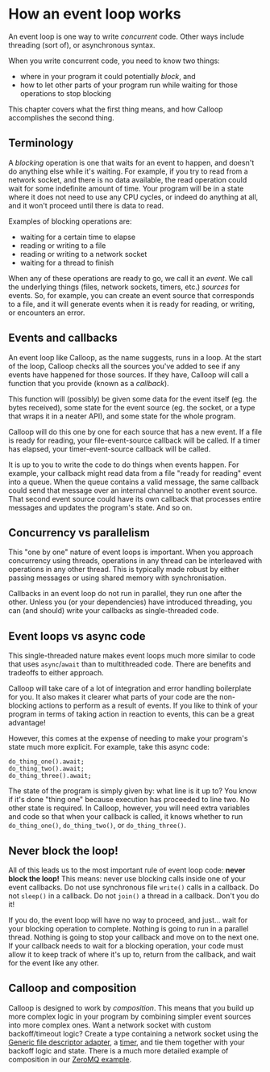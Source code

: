 # How an event loop works

An event loop is one way to write *concurrent* code. Other ways include threading (sort of), or asynchronous syntax.

When you write concurrent code, you need to know two things:

- where in your program it could potentially *block*, and
- how to let other parts of your program run while waiting for those operations to stop blocking

This chapter covers what the first thing means, and how Calloop accomplishes the second thing.

## Terminology

A *blocking* operation is one that waits for an event to happen, and doesn't do anything else while it's waiting. For example, if you try to read from a network socket, and there is no data available, the read operation could wait for some indefinite amount of time. Your program will be in a state where it does not need to use any CPU cycles, or indeed do anything at all, and it won't proceed until there is data to read.

Examples of blocking operations are:

- waiting for a certain time to elapse
- reading or writing to a file
- reading or writing to a network socket
- waiting for a thread to finish

When any of these operations are ready to go, we call it an *event*. We call the underlying things (files, network sockets, timers, etc.) *sources* for events. So, for example, you can create an event source that corresponds to a file, and it will generate events when it is ready for reading, or writing, or encounters an error.

## Events and callbacks

An event loop like Calloop, as the name suggests, runs in a loop.  At the start of the loop, Calloop checks all the sources you've added to see if any events have happened for those sources. If they have, Calloop will call a function that you provide (known as a *callback*).

This function will (possibly) be given some data for the event itself (eg. the bytes received), some state for the event source (eg. the socket, or a type that wraps it in a neater API), and some state for the whole program.

Calloop will do this one by one for each source that has a new event. If a file is ready for reading, your file-event-source callback will be called. If a timer has elapsed, your timer-event-source callback will be called.

It is up to you to write the code to do things when events happen. For example, your callback might read data from a file "ready for reading" event into a queue. When the queue contains a valid message, the same callback could send that message over an internal channel to another event source. That second event source could have its own callback that processes entire messages and updates the program's state. And so on.

## Concurrency vs parallelism

This "one by one" nature of event loops is important. When you approach concurrency using threads, operations in any thread can be interleaved with operations in any other thread. This is typically made robust by either passing messages or using shared memory with synchronisation.

Callbacks in an event loop do not run in parallel, they run one after the other. Unless you (or your dependencies) have introduced threading, you can (and should) write your callbacks as single-threaded code.

## Event loops vs async code

This single-threaded nature makes event loops much more similar to code that uses `async`/`await` than to multithreaded code. There are benefits and tradeoffs to either approach.

Calloop will take care of a lot of integration and error handling boilerplate for you. It also makes it clearer what parts of your code are the non-blocking actions to perform as a result of events. If you like to think of your program in terms of taking action in reaction to events, this can be a great advantage!

However, this comes at the expense of needing to make your program's state much more explicit. For example, take this async code:

```rust,noplayground
do_thing_one().await;
do_thing_two().await;
do_thing_three().await;
```

The state of the program is simply given by: what line is it up to? You know if it's done "thing one" because execution has proceeded to line two. No other state is required. In Calloop, however, you will need extra variables and code so that when your callback is called, it knows whether to run `do_thing_one()`, `do_thing_two()`, or `do_thing_three()`.

## Never block the loop!

All of this leads us to the most important rule of event loop code: **never block the loop!** This means: never use blocking calls inside one of your event callbacks. Do not use synchronous file `write()` calls in a callback. Do not `sleep()` in a callback. Do not `join()` a thread in a callback. Don't you do it!

If you do, the event loop will have no way to proceed, and just... wait for your blocking operation to complete. Nothing is going to run in a parallel thread. Nothing is going to stop your callback and move on to the next one. If your callback needs to wait for a blocking operation, your code must allow it to keep track of where it's up to, return from the callback, and wait for the event like any other.

## Calloop and composition

Calloop is designed to work by *composition*. This means that you build up more complex logic in your program by combining simpler event sources into more complex ones. Want a network socket with custom backoff/timeout logic? Create a type containing a network socket using the [Generic file descriptor adapter](api/calloop/generic/), a [timer](api/calloop/timer), and tie them together with your backoff logic and state. There is a much more detailed example of composition in our [ZeroMQ example](ch03-00-a-full-example-zeromq.md).
